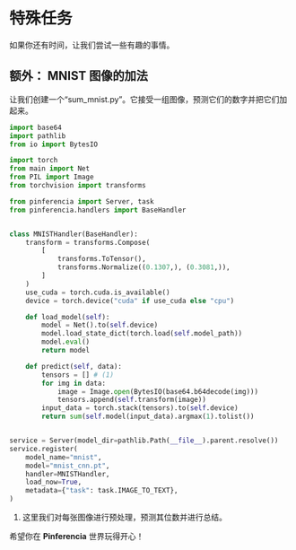 # 特殊任务

如果你还有时间，让我们尝试一些有趣的事情。

## 额外： MNIST 图像的加法

让我们创建一个“sum_mnist.py”。它接受一组图像，预测它们的数字并把它们加起来。

```python title="sum_mnist.py" linenums="1" hl_lines="31-36"
import base64
import pathlib
from io import BytesIO

import torch
from main import Net
from PIL import Image
from torchvision import transforms

from pinferencia import Server, task
from pinferencia.handlers import BaseHandler


class MNISTHandler(BaseHandler):
    transform = transforms.Compose(
        [
            transforms.ToTensor(),
            transforms.Normalize((0.1307,), (0.3081,)),
        ]
    )
    use_cuda = torch.cuda.is_available()
    device = torch.device("cuda" if use_cuda else "cpu")

    def load_model(self):
        model = Net().to(self.device)
        model.load_state_dict(torch.load(self.model_path))
        model.eval()
        return model

    def predict(self, data):
        tensors = [] # (1)
        for img in data:
            image = Image.open(BytesIO(base64.b64decode(img)))
            tensors.append(self.transform(image))
        input_data = torch.stack(tensors).to(self.device)
        return sum(self.model(input_data).argmax(1).tolist())


service = Server(model_dir=pathlib.Path(__file__).parent.resolve())
service.register(
    model_name="mnist",
    model="mnist_cnn.pt",
    handler=MNISTHandler,
    load_now=True,
    metadata={"task": task.IMAGE_TO_TEXT},
)

```

1. 这里我们对每张图像进行预处理，预测其位数并进行总结。

希望你在 **Pinferencia** 世界玩得开心！
